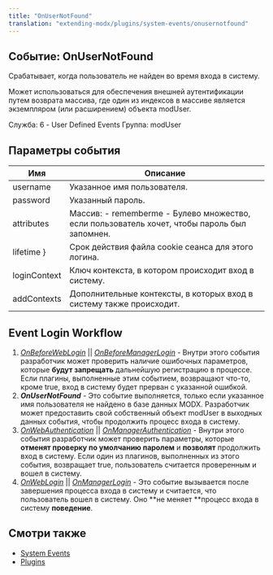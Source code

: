 ```yaml
---
title: "OnUserNotFound"
translation: "extending-modx/plugins/system-events/onusernotfound"
---
```


## Событие: OnUserNotFound

Срабатывает, когда пользователь не найден во время входа в систему.

Может использоваться для обеспечения внешней аутентификации путем возврата массива, где один из индексов в массиве является экземпляром (или расширением) объекта modUser.

Служба: 6 - User Defined Events
Группа: modUser

## Параметры события

| Имя          | Описание                                                                                     |
| ------------ | -------------------------------------------------------------------------------------------- |
| username     | Указанное имя пользователя.                                                                  |
| password     | Указанный пароль.                                                                            |
| attributes   | Массив: - rememberme - Булево множество, если пользователь хочет, чтобы пароль был запомнен. |
| lifetime }   | Срок действия файла cookie сеанса для этого логина.                                          |
| loginContext | Ключ контекста, в котором происходит вход в систему.                                         |
| addContexts  | Дополнительные контексты, в которых вход в систему также происходит.                         |

## Event Login Workflow

1. _[_OnBeforeWebLogin_](extending-modx/plugins/system-events/onbeforeweblogin)_ || _[OnBeforeManagerLogin](extending-modx/plugins/system-events/onbeforemanagerlogin)_ - Внутри этого события разработчик может проверить наличие ошибочных параметров, которые **будут запрещать** дальнейшую регистрацию в процессе. Если плагины, выполненные этим событием, возвращают что-то, кроме true, вход в систему будет прерван с указанной ошибкой.
2. **_OnUserNotFound_** - Это событие выполняется, только если указанное имя пользователя не найдено в базе данных MODX. Разработчик может предоставить свой собственный объект modUser в выходных данных события, чтобы продолжить процесс входа в систему.
3. _[OnWebAuthentication](extending-modx/plugins/system-events/onwebauthentication)_ || _[OnManagerAuthentication](hextending-modx/plugins/system-events/onmanagerauthentication)_ - Внутри этого события разработчик может проверить параметры, которые **отменят проверку по умолчанию паролем** и **позволят** продолжить вход в систему. Если один из плагинов, выполненных из этого события, возвращает true, пользователь считается проверенным и вошел в систему.
4. _[OnWebLogin](extending-modx/plugins/system-events/onweblogin)_ || _[OnManagerLogin](extending-modx/plugins/system-events/onmanagerlogin)_ - Это событие вызывается после завершения процесса входа в систему и считается, что пользователь вошел в систему. Оно **не меняет **процесс входа в систему **поведение**.

## Смотри также

- [System Events](extending-modx/plugins/system-events "System Events")
- [Plugins](extending-modx/plugins "Plugins")
